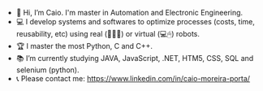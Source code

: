- 👋 Hi, I’m Caio. I'm master in Automation and Electronic Engineering. 
- 💻 I develop systems and softwares to optimize processes (costs, time, reusability, etc) using real (🦾🦿🤖) or virtual (💻🖱) robots.
- 🏆 I master the most Python, C and C++.
- 📚 I’m currently studying JAVA, JavaScript, .NET, HTM5, CSS, SQL and selenium (python).
- 📞 Please contact me: https://www.linkedin.com/in/caio-moreira-porta/
